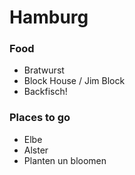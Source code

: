 # Hamburg

### Food
- Bratwurst
- Block House / Jim Block
- Backfisch!

### Places to go
- Elbe
- Alster
- Planten un bloomen
